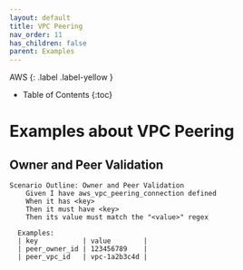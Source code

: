 ```yaml
---
layout: default
title: VPC Peering
nav_order: 11
has_children: false
parent: Examples
---
```


AWS
{: .label .label-yellow } 

* Table of Contents
{:toc}

# Examples about VPC Peering
## Owner and Peer Validation
```gherkin
Scenario Outline: Owner and Peer Validation
    Given I have aws_vpc_peering_connection defined
    When it has <key>
    Then it must have <key>
    Then its value must match the "<value>" regex

  Examples:
  | key           | value        |
  | peer_owner_id | 123456789    |
  | peer_vpc_id   | vpc-1a2b3c4d |
```
